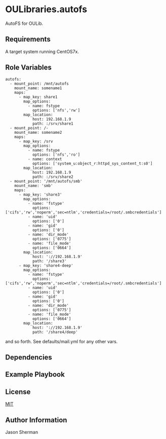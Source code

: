 OULibraries.autofs
=========

AutoFS for OULib.

Requirements
------------

A target system running CentOS7x.

Role Variables
--------------

```
autofs:
  - mount_point: /mnt/autofs
    mount_name: somename1
    maps:
      - map_key: share1
        map_options:
          - name: fstype
            options: ['nfs','rw']
        map_location:
            host: 192.168.1.9
            path: :/srv/share1
  - mount_point: /-
    mount_name: somename2
    maps:
      - map_key: /srv
        map_options:
          - name: fstype
            options: ['nfs','ro']
          - name: context
            options: ['system_u:object_r:httpd_sys_content_t:s0']
        map_location:
            host: 192.168.1.9
            path: :/srv/share2
  - mount_point: '/mnt/autofs/smb'
    mount_name: 'smb'
    maps:
      - map_key: 'share3'
        map_options:
          - name: 'fstype'
            options: ['cifs','rw','noperm','sec=ntlm','credentials=/root/.smbcredentials']
          - name: 'uid'
            options: ['0']
          - name: 'gid'
            options: ['0']
          - name: 'dir_mode'
            options: ['0775']
          - name: 'file_mode'
            options: ['0664']
        map_location:
            host: '://192.168.1.9'
            path: '/share3'
      - map_key: 'share4-deep'
        map_options:
          - name: 'fstype'
            options: ['cifs','rw','noperm','sec=ntlm','credentials=/root/.smbcredentials']
          - name: 'uid'
            options: ['0']
          - name: 'gid'
            options: ['0']
          - name: 'dir_mode'
            options: ['0775']
          - name: 'file_mode'
            options: ['0664']
        map_location:
            host: '://192.168.1.9'
            path: '/share4/deep'

```
and so forth. See defaults/mail.yml for any other vars.

Dependencies
------------


Example Playbook
----------------


License
-------

[MIT](https://github.com/OULibraries/ansible-role-autofs/blob/master/LICENSE)

Author Information
------------------

Jason Sherman
